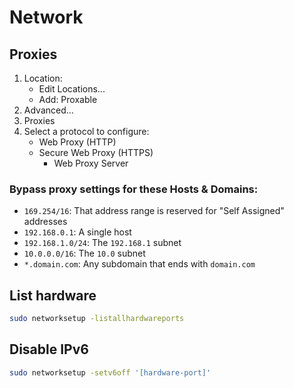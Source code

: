 # Network

## Proxies

1. Location:
    - Edit Locations...
    - Add: Proxable
2. Advanced...
3. Proxies
4. Select a protocol to configure:
    - Web Proxy (HTTP)
    - Secure Web Proxy (HTTPS)
        - Web Proxy Server

### Bypass proxy settings for these Hosts & Domains:

- `169.254/16`: That address range is reserved for "Self Assigned" addresses
- `192.168.0.1`: A single host
- `192.168.1.0/24`: The `192.168.1` subnet
- `10.0.0.0/16`: The `10.0` subnet
- `*.domain.com`: Any subdomain that ends with `domain.com`

## List hardware

```sh
sudo networksetup -listallhardwareports
```

## Disable IPv6

```sh
sudo networksetup -setv6off '[hardware-port]'
```
